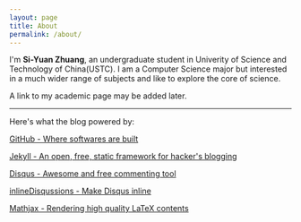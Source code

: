 ```yaml
---
layout: page
title: About
permalink: /about/
---
```


I'm **Si-Yuan Zhuang**, an undergraduate student in Univerity of Science and Technology of China(USTC). I am a Computer Science major but interested in a much wider range of subjects and like to explore the core of science.

A link to my academic page may be added later.


---

Here's what the blog powered by:

[GitHub - Where softwares are built](https://github.com)

[Jekyll - An open, free, static framework for hacker's blogging](http://jekyllrb.com/)

[Disqus - Awesome and free commenting tool](https://disqus.com/)

[inlineDisqussions - Make Disqus inline](https://github.com/tsi/inlineDisqussions/)

[Mathjax - Rendering high quality LaTeX contents](https://www.mathjax.org/)





